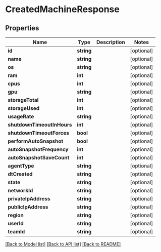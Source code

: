 # CreatedMachineResponse

## Properties
Name | Type | Description | Notes
------------ | ------------- | ------------- | -------------
**id** | **string** |  | [optional] 
**name** | **string** |  | [optional] 
**os** | **string** |  | [optional] 
**ram** | **int** |  | [optional] 
**cpus** | **int** |  | [optional] 
**gpu** | **string** |  | [optional] 
**storageTotal** | **int** |  | [optional] 
**storageUsed** | **int** |  | [optional] 
**usageRate** | **string** |  | [optional] 
**shutdownTimeoutInHours** | **int** |  | [optional] 
**shutdownTimeoutForces** | **bool** |  | [optional] 
**performAutoSnapshot** | **bool** |  | [optional] 
**autoSnapshotFrequency** | **int** |  | [optional] 
**autoSnapshotSaveCount** | **int** |  | [optional] 
**agentType** | **string** |  | [optional] 
**dtCreated** | **string** |  | [optional] 
**state** | **string** |  | [optional] 
**networkId** | **string** |  | [optional] 
**privateIpAddress** | **string** |  | [optional] 
**publicIpAddress** | **string** |  | [optional] 
**region** | **string** |  | [optional] 
**userId** | **string** |  | [optional] 
**teamId** | **string** |  | [optional] 

[[Back to Model list]](../README.md#documentation-for-models) [[Back to API list]](../README.md#documentation-for-api-endpoints) [[Back to README]](../README.md)


